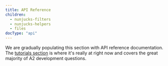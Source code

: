 ```yaml
---
title: API Reference
children:
  - nunjucks-filters
  - nunjucks-helpers
  - files
docType: "api"
---
```


We are gradually populating this section with API reference documentation. The [tutorials section](../tutorials/index.html) is where it's really at right now and covers the great majority of A2 development questions.


